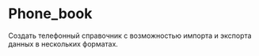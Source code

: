 # Phone_book

 Создать телефонный справочник с возможностью импорта и экспорта данных в нескольких форматах.

